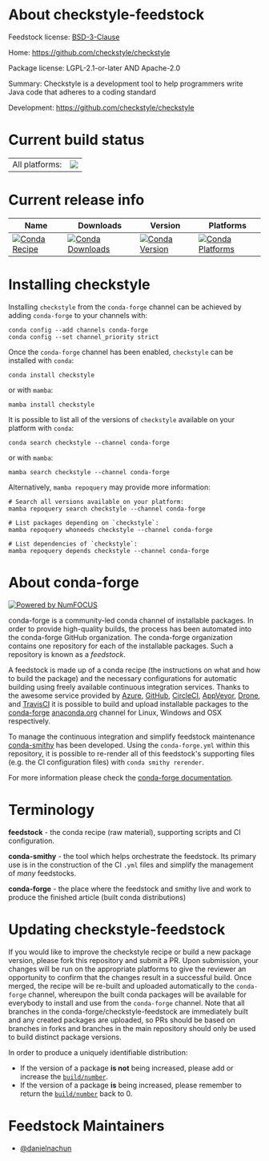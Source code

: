 About checkstyle-feedstock
==========================

Feedstock license: [BSD-3-Clause](https://github.com/conda-forge/checkstyle-feedstock/blob/main/LICENSE.txt)

Home: https://github.com/checkstyle/checkstyle

Package license: LGPL-2.1-or-later AND Apache-2.0

Summary: Checkstyle is a development tool to help programmers write Java code that adheres to a coding standard

Development: https://github.com/checkstyle/checkstyle

Current build status
====================


<table><tr><td>All platforms:</td>
    <td>
      <a href="https://dev.azure.com/conda-forge/feedstock-builds/_build/latest?definitionId=22892&branchName=main">
        <img src="https://dev.azure.com/conda-forge/feedstock-builds/_apis/build/status/checkstyle-feedstock?branchName=main">
      </a>
    </td>
  </tr>
</table>

Current release info
====================

| Name | Downloads | Version | Platforms |
| --- | --- | --- | --- |
| [![Conda Recipe](https://img.shields.io/badge/recipe-checkstyle-green.svg)](https://anaconda.org/conda-forge/checkstyle) | [![Conda Downloads](https://img.shields.io/conda/dn/conda-forge/checkstyle.svg)](https://anaconda.org/conda-forge/checkstyle) | [![Conda Version](https://img.shields.io/conda/vn/conda-forge/checkstyle.svg)](https://anaconda.org/conda-forge/checkstyle) | [![Conda Platforms](https://img.shields.io/conda/pn/conda-forge/checkstyle.svg)](https://anaconda.org/conda-forge/checkstyle) |

Installing checkstyle
=====================

Installing `checkstyle` from the `conda-forge` channel can be achieved by adding `conda-forge` to your channels with:

```
conda config --add channels conda-forge
conda config --set channel_priority strict
```

Once the `conda-forge` channel has been enabled, `checkstyle` can be installed with `conda`:

```
conda install checkstyle
```

or with `mamba`:

```
mamba install checkstyle
```

It is possible to list all of the versions of `checkstyle` available on your platform with `conda`:

```
conda search checkstyle --channel conda-forge
```

or with `mamba`:

```
mamba search checkstyle --channel conda-forge
```

Alternatively, `mamba repoquery` may provide more information:

```
# Search all versions available on your platform:
mamba repoquery search checkstyle --channel conda-forge

# List packages depending on `checkstyle`:
mamba repoquery whoneeds checkstyle --channel conda-forge

# List dependencies of `checkstyle`:
mamba repoquery depends checkstyle --channel conda-forge
```


About conda-forge
=================

[![Powered by
NumFOCUS](https://img.shields.io/badge/powered%20by-NumFOCUS-orange.svg?style=flat&colorA=E1523D&colorB=007D8A)](https://numfocus.org)

conda-forge is a community-led conda channel of installable packages.
In order to provide high-quality builds, the process has been automated into the
conda-forge GitHub organization. The conda-forge organization contains one repository
for each of the installable packages. Such a repository is known as a *feedstock*.

A feedstock is made up of a conda recipe (the instructions on what and how to build
the package) and the necessary configurations for automatic building using freely
available continuous integration services. Thanks to the awesome service provided by
[Azure](https://azure.microsoft.com/en-us/services/devops/), [GitHub](https://github.com/),
[CircleCI](https://circleci.com/), [AppVeyor](https://www.appveyor.com/),
[Drone](https://cloud.drone.io/welcome), and [TravisCI](https://travis-ci.com/)
it is possible to build and upload installable packages to the
[conda-forge](https://anaconda.org/conda-forge) [anaconda.org](https://anaconda.org/)
channel for Linux, Windows and OSX respectively.

To manage the continuous integration and simplify feedstock maintenance
[conda-smithy](https://github.com/conda-forge/conda-smithy) has been developed.
Using the ``conda-forge.yml`` within this repository, it is possible to re-render all of
this feedstock's supporting files (e.g. the CI configuration files) with ``conda smithy rerender``.

For more information please check the [conda-forge documentation](https://conda-forge.org/docs/).

Terminology
===========

**feedstock** - the conda recipe (raw material), supporting scripts and CI configuration.

**conda-smithy** - the tool which helps orchestrate the feedstock.
                   Its primary use is in the construction of the CI ``.yml`` files
                   and simplify the management of *many* feedstocks.

**conda-forge** - the place where the feedstock and smithy live and work to
                  produce the finished article (built conda distributions)


Updating checkstyle-feedstock
=============================

If you would like to improve the checkstyle recipe or build a new
package version, please fork this repository and submit a PR. Upon submission,
your changes will be run on the appropriate platforms to give the reviewer an
opportunity to confirm that the changes result in a successful build. Once
merged, the recipe will be re-built and uploaded automatically to the
`conda-forge` channel, whereupon the built conda packages will be available for
everybody to install and use from the `conda-forge` channel.
Note that all branches in the conda-forge/checkstyle-feedstock are
immediately built and any created packages are uploaded, so PRs should be based
on branches in forks and branches in the main repository should only be used to
build distinct package versions.

In order to produce a uniquely identifiable distribution:
 * If the version of a package **is not** being increased, please add or increase
   the [``build/number``](https://docs.conda.io/projects/conda-build/en/latest/resources/define-metadata.html#build-number-and-string).
 * If the version of a package **is** being increased, please remember to return
   the [``build/number``](https://docs.conda.io/projects/conda-build/en/latest/resources/define-metadata.html#build-number-and-string)
   back to 0.

Feedstock Maintainers
=====================

* [@danielnachun](https://github.com/danielnachun/)

